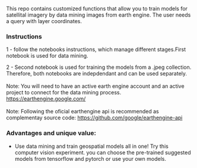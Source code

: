 This repo contains customized functions that allow you to train models for satellital imagery by data mining images from earth engine. The user needs a query with layer coordinates.

### **Instructions**

1 - follow the notebooks instructions, which manage different stages.First notebook is used for data mining. <br>

2 - Second notebook is used for training the models from a .jpeg collection. Therefore, both notebooks are indepdendant and can be used separately. <br>
<br>
Note: You will need to have an active earth engine account and an active project to connect for the data mining process. https://earthengine.google.com/<br>
<br>
Note: Following the oficial earthengine api is recommended as complementay source code: https://github.com/google/earthengine-api

### **Advantages and unique value:**

- Use data mining and train geospatial models all in one! Try this computer vision experiment. you can choose the pre-trained suggested models from tensorflow and pytorch or use your own models.
